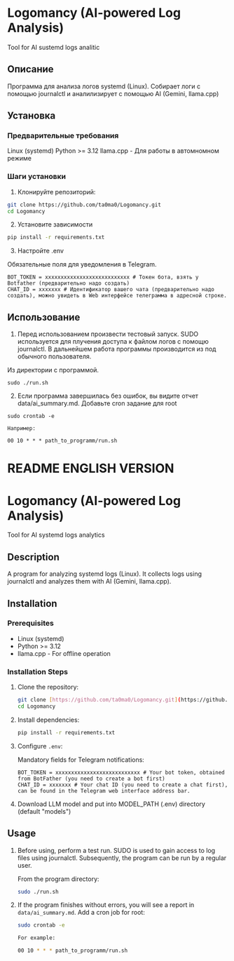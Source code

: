 # Logomancy (AI-powered Log Analysis)
Tool for AI sustemd logs analitic

## Описание

Программа для анализа логов systemd (Linux). Собирает логи с помощью journalctl и аналилизирует с помощью AI (Gemini, llama.cpp)

## Установка

### Предварительные требования

Linux (systemd)
Python >= 3.12
llama.cpp - Для работы в автомномном режиме

### Шаги установки

1. Клонируйте репозиторий:

```bash
git clone https://github.com/ta0ma0/Logomancy.git
cd Logomancy
```

2. Установите зависимости

```bash
pip install -r requirements.txt
```
3. Настройте .env

Обязательные поля для уведомления в Telegram.
```
BOT_TOKEN = xxxxxxxxxxxxxxxxxxxxxxxxxxx # Токен бота, взять у Botfather (предварительно надо создать)
CHAT_ID = xxxxxxx # Идентификатор вашего чата (предварительно надо создать), можно увидеть в Web интерфейсе телеграмма в адресной строке.
```

## Использование

1. Перед использованием произвести тестовый запуск. SUDO используется для плучения доступа к файлом логов с помощю journalctl. В дальнейшем работа программы производится из под обычного пользователя.


Из директории с программой.
```
sudo ./run.sh
```

2. Если программа завершилась без ошибок, вы видите отчет data/ai_summary.md. Добавьте cron задание для root

```
sudo crontab -e

Например:

00 10 * * * path_to_programm/run.sh
```

# README ENGLISH VERSION


# Logomancy (AI-powered Log Analysis)
Tool for AI systemd logs analytics

## Description

A program for analyzing systemd logs (Linux). It collects logs using journalctl and analyzes them with AI (Gemini, llama.cpp).

## Installation

### Prerequisites

* Linux (systemd)
* Python >= 3.12
* llama.cpp - For offline operation

### Installation Steps

1.  Clone the repository:

    ```bash
    git clone [https://github.com/ta0ma0/Logomancy.git](https://github.com/ta0ma0/Logomancy.git)
    cd Logomancy
    ```

2.  Install dependencies:

    ```bash
    pip install -r requirements.txt
    ```

3.  Configure `.env`:

    Mandatory fields for Telegram notifications:

    ```
    BOT_TOKEN = xxxxxxxxxxxxxxxxxxxxxxxxxxx # Your bot token, obtained from BotFather (you need to create a bot first)
    CHAT_ID = xxxxxxx # Your chat ID (you need to create a chat first), can be found in the Telegram web interface address bar.
    ```
    
4. Download LLM model and put into MODEL_PATH (.env) directory (default "models")

## Usage

1.  Before using, perform a test run. SUDO is used to gain access to log files using journalctl. Subsequently, the program can be run by a regular user.

    From the program directory:

    ```bash
    sudo ./run.sh
    ```

2.  If the program finishes without errors, you will see a report in `data/ai_summary.md`. Add a cron job for root:

    ```bash
    sudo crontab -e

    For example:

    00 10 * * * path_to_programm/run.sh
    ```